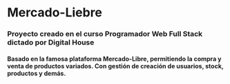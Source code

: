 ﻿# Mercado-Liebre
### Proyecto creado en el curso Programador Web Full Stack dictado por Digital House

#### Basado en la famosa plataforma Mercado-Libre, permitiendo la compra y venta de productos variados. Con gestión de creación de usuarios, stock, productos y demás. 
